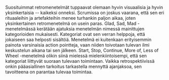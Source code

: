 Suosituimmat retromenetelmät tuppaavat olemaan hyvin visuaalisia ja hyvin yksinkertaisia -- kaikeksi onneksi. Scrumissa on joskus vaarana, että sen eri rituaaleihin ja artefakteihin menee turhankin paljon aikaa, joten yksinkertainen retromenetelmä on usein paras.
Glad, Sad, Mad -menetelmässä kerätään ajatuksia menetelmän nimessä mainittujen kategorioiden mukaisesti. Kategoriat ovat sen verran helppoja, että jokaiseen saa helposti sisältöä. Menetelmä ei kuitenkaan erityisemmin painota varsinaisia action pointteja, vaan niiden toivotaan tulevan ilmi keskustelun aikana tai sen jälkeen.
Start, Stop, Continue, More of, Less of Wheel -menetelmä olikin siinä mielessä mielenkiintoisempi, että sen kategoriat liittyvät suoraan tulevaan toimintaan. Vaikka retrospektiivissä onkin pääasiallinen tarkoitus tarkastella mennyttä ajanjaksoa, sen tavoitteena on parantaa tulevaa toimintaa.